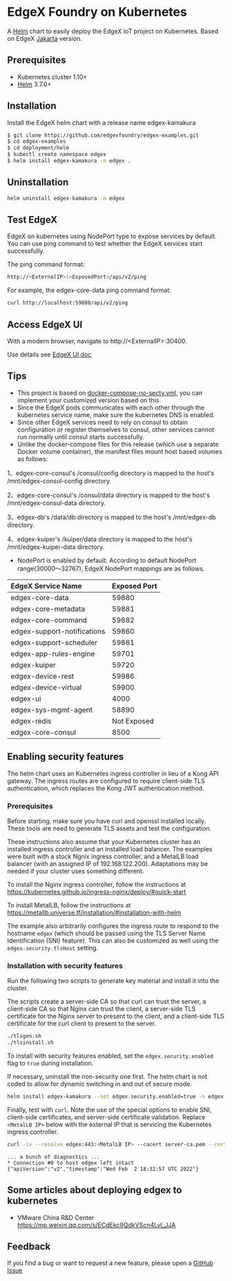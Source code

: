 # EdgeX Foundry on Kubernetes

A [Helm](https://helm.sh/) chart to easily deploy the EdgeX IoT project on Kubernetes.
Based on EdgeX [Jakarta](https://github.com/edgexfoundry/edgex-compose/tree/kamakura) version.

## Prerequisites

- Kubernetes cluster 1.10+
- [Helm](https://helm.sh/) 3.7.0+

## Installation

Install the EdgeX helm chart with a release name edgex-kamakura

```bash
$ git clone https://github.com/edgexfoundry/edgex-examples.git
$ cd edgex-examples
$ cd deployment/helm
$ kubectl create namespace edgex
$ helm install edgex-kamakura -n edgex .
```

## Uninstallation

```bash
helm uninstall edgex-kamakura -n edgex
```

## Test EdgeX

EdgeX on kubernetes using NodePort type to expose services by default. You can use ping command to test whether the EdgeX services start successfully.

The ping command format:
```bash
http://<ExternalIP>:<ExposedPort>/api/v2/ping

```
For example, the edgex-core-data ping command format:

```bash
curl http://localhost:59880/api/v2/ping
```


## Access EdgeX UI

With a modern browser, navigate to http://\<ExternalIP\>:30400.

Use details see [EdgeX UI doc](https://github.com/edgexfoundry/edgex-ui-go)

## Tips

- This project is based on [docker-compose-no-secty.yml](https://github.com/edgexfoundry/edgex-compose/blob/kamakura/docker-compose-no-secty.yml),
you can implement your customized version based on this.
- Since the EdgeX pods communicates with each other through the kubernetes service name, make sure the kubernetes DNS is enabled.
- Since other EdgeX services need to rely on consul to obtain configuration or register themselves to consul, other services cannot run normally until consul starts successfully.
- Unlike the docker-compose files for this release (which use a separate Docker volume container), the manifest files mount host based volumes as follows:

1、edgex-core-consul's /consul/config directory is mapped to the host's /mnt/edgex-consul-config directory.

2、edgex-core-consul's /consul/data directory is mapped to the host's /mnt/edgex-consul-data directory.

3、edgex-db's /data/db directory is mapped to the host's /mnt/edgex-db directory.

4、edgex-kuiper's /kuiper/data directory is mapped to the host's /mnt/edgex-kuiper-data directory.

- NodePort is enabled by default. According to default NodePort range(30000～32767), EdgeX NodePort mappings are as follows. 

| EdgeX Service Name          | Exposed Port 
| :-------------------------- | ------------- 
| edgex-core-data             | 59880         
| edgex-core-metadata         | 59881         
| edgex-core-command          | 59882         
| edgex-support-notifications | 59860         
| edgex-support-scheduler     | 59861         
| edgex-app-rules-engine      | 59701         
| edgex-kuiper                | 59720         
| edgex-device-rest           | 59986         
| edgex-device-virtual        | 59900         
| edgex-ui                    | 4000          
| edgex-sys-mgmt-agent        | 58890         
| edgex-redis                 | Not Exposed 
| edgex-core-consul           | 8500          

## Enabling security features

The helm chart uses an Kubernetes ingress controller in lieu of a Kong API gateway.
The ingress routes are configured to require client-side TLS authentication,
which replaces the Kong JWT authentication method.

### Prerequisites

Before starting, make sure you have curl and openssl installed locally.
These tools are need to generate TLS assets and test the configuration.

These instructions also assume that your Kubernetes cluster has an installed
ingress controller and an installed load balancer.
The examples were built with a stock Ngnix ingress controller,
and a MetalLB load balancer (with an assigned IP of 192.168.122.200).
Adaptations may be needed if your cluster uses something different.

To install the Nginx ingress controller,
follow the instructions at
<https://kubernetes.github.io/ingress-nginx/deploy/#quick-start>

To install MetalLB,
follow the instructions at
<https://metallb.universe.tf/installation/#installation-with-helm>

The example also arbitrarily configures the ingress route to
respond to the hostname `edgex` 
(which should be passed using the TLS Server Name Identification (SNI) feature).
This can also be customized as well using the `edgex.security.tlsHost` setting.

### Installation with security features

Run the following two scripts to generate key material and install it into the cluster.

The scripts create a server-side CA so that curl can trust the server,
a client-side CA so that Nginx can trust the client,
a server-side TLS certificate for the Nginx server to present to the client,
and a client-side TLS certificate for the curl client to present to the server.

```sh
./tlsgen.sh
./tlsinstall.sh
```

To install with security features enabled,
set the `edgex.security.enabled` flag to `true` during installation.

If necessary, uninstall the non-security one first.
The helm chart is not coded to allow for dynamic switching in and out of secure mode.

```sh
helm install edgex-kamakura --set edgex.security.enabled=true -n edgex .
```

Finally, test with `curl`.
Note the use of the special options to enable SNI,
client-side certificates,
and server-side certificate validation.
Replace `<MetalLB IP>` below with the external IP
that is servicing the Kubernetes ingress controller.

```sh
curl -iv --resolve edgex:443:<MetalLB IP> --cacert server-ca.pem --cert client.pem --key client.key "https://edgex/core-data/api/v2/ping"
```

```text
... a bunch of diagnostics ...
* Connection #0 to host edgex left intact
{"apiVersion":"v2","timestamp":"Wed Feb  2 18:32:57 UTC 2022"}
```


## Some articles about deploying edgex to kubernetes

- VMware China R&D Center
https://mp.weixin.qq.com/s/ECdEkc9QdkVScn4Lvl_JJA

## Feedback

If you find a bug or want to request a new feature, please open a [GitHub Issue](https://github.com/DaveZLB/edgex-helm/issues)


